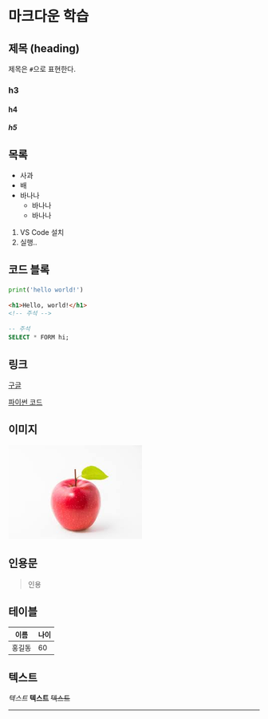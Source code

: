 # 마크다운 학습 


## 제목 (heading)

제목은 `#`으로 표현한다.

### h3
#### h4
##### h5

## 목록

- 사과
- 배 
- 바나나
    - 바나나
    - 바나나

1. VS Code 설치 
2. 실행..

## 코드 블록

``` python
print('hello world!')
```
```html
<h1>Hello, world!</h1>
<!-- 주석 -->
```
```sql
-- 주석
SELECT * FORM hi;
```

## 링크

[구글](https:///google.com)

[파이썬 코드](./main.py)

## 이미지

![이미지](./apple.jpg)

## 인용문
> 인용

## 테이블 

|이름|나이|
|--|--|
|홍길동|60|

## 텍스트

*텍스트*  **텍스트**  ~~텍스트~~

---